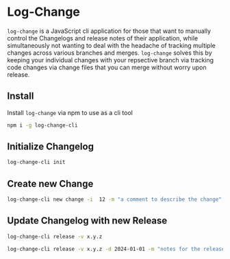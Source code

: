 # Log-Change

`log-change` is a JavaScript cli application for those that want to manually control the Changelogs and release notes of their application, while simultaneously not wanting to deal with the headache of tracking multiple changes across various branches and merges. `log-change` solves this by keeping your individual changes with your repsective branch via tracking code changes via change files that you can merge without worry upon release.

## Install

Install `log-change` via npm to use as a cli tool

```bash
npm i -g log-change-cli
```

## Initialize Changelog

```bash
log-change-cli init
```

## Create new Change

```bash
log-change-cli new change -i  12 -m "a comment to describe the change" "a second comment"
```

## Update Changelog with new Release

```bash
log-change-cli release -v x.y.z
```

```bash
log-change-cli release -v x.y.z -d 2024-01-01 -m "notes for the release"
```